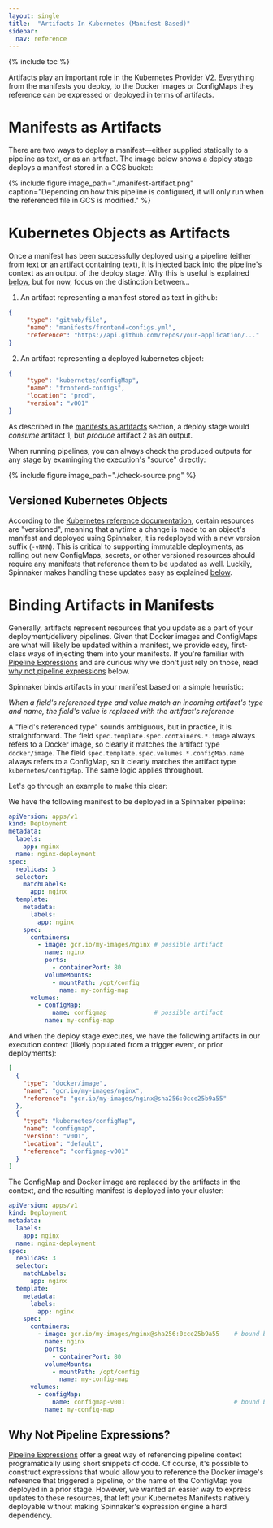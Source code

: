 ```yaml
---
layout: single
title:  "Artifacts In Kubernetes (Manifest Based)"
sidebar:
  nav: reference
---
```


{% include toc %}

Artifacts play an important role in the Kubernetes Provider V2. Everything from
the manifests you deploy, to the Docker images or ConfigMaps they reference
can be expressed or deployed in terms of artifacts.

# Manifests as Artifacts

There are two ways to deploy a manifest&mdash;either supplied statically to a
pipeline as text, or as an artifact. The image below shows a deploy
stage deploys a manifest stored in a GCS bucket:

{%
  include
  figure
  image_path="./manifest-artifact.png"
  caption="Depending on how this pipeline is configured, it will only run when
  the referenced file in GCS is modified."
%}

# Kubernetes Objects as Artifacts

Once a manifest has been successfully deployed using a pipeline (either from text
or an artifact containing text), it is injected back into the pipeline's
context as an output of the deploy stage. Why this is useful is explained
[below](#binding-artifacts-in-manifests), but for now, focus on the distinction between...

1. An artifact representing a manifest stored as text in github:

  ```json
  {
       "type": "github/file",
       "name": "manifests/frontend-configs.yml",
       "reference": "https://api.github.com/repos/your-application/..."
  }
  ```
2. An artifact representing a deployed kubernetes object:

  ```json
  {
       "type": "kubernetes/configMap",
       "name": "frontend-configs",
       "location": "prod",
       "version": "v001"
  }
  ```

As described in the [manifests as artifacts](#manifests-as-artifacts) section,
a deploy stage would _consume_ artifact 1, but _produce_ artifact 2 as an output.

When running pipelines, you can always check the produced outputs for any stage
by examinging the execution's "source" directly:

{%
  include
  figure
  image_path="./check-source.png"
%}

## Versioned Kubernetes Objects

According to the [Kubernetes reference
documentation](/reference/providers/kubernetes-v2/#resource-management-policies),
certain resources are "versioned", meaning that anytime a change is made to an
object's manifest and deployed using Spinnaker, it is redeployed with a
new version suffix (`-vNNN`). This is critical to supporting immutable
deployments, as rolling out new ConfigMaps, secrets, or other versioned
resources should require any manifests that reference them to be updated as
well. Luckily, Spinnaker makes handling these updates easy as explained
[below](#binding-artifacts-in-manifests).

# Binding Artifacts in Manifests

Generally, artifacts represent resources that you update as a part of your
deployment/delivery pipelines. Given that Docker images and ConfigMaps are what
will likely be updated within a manifest, we provide easy, first-class ways of
injecting them into your manifests. If you're familiar with [Pipeline
Expressions](/guides/user/pipeline-expressions) and are curious why we don't
just rely on those, read [why not pipeline
expressions](#why-not-pipeline-expressions) below.

Spinnaker binds artifacts in your manifest based on a simple heuristic:

  _When a field's referenced type and value match an incoming artifact's type
  and name, the field's value is replaced with the artifact's reference_

A "field's referenced type" sounds ambiguous, but in practice, it is
straightforward. The field `spec.template.spec.containers.*.image` always
refers to a Docker image, so clearly it matches the artifact type
`docker/image`. The field `spec.template.spec.volumes.*.configMap.name`
always refers to a ConfigMap, so it clearly matches the artifact type
`kubernetes/configMap`. The same logic applies throughout.

Let's go through an example to make this clear:

We have the following manifest to be deployed in a Spinnaker pipeline:

```yaml
apiVersion: apps/v1
kind: Deployment
metadata:
  labels:
    app: nginx
  name: nginx-deployment
spec:
  replicas: 3
  selector:
    matchLabels:
      app: nginx
  template:
    metadata:
      labels:
        app: nginx
    spec:
      containers:
        - image: gcr.io/my-images/nginx # possible artifact
          name: nginx
          ports:
            - containerPort: 80
          volumeMounts:
            - mountPath: /opt/config
              name: my-config-map
      volumes:
        - configMap:
            name: configmap             # possible artifact
          name: my-config-map 
```

And when the deploy stage executes, we have the following artifacts in our
execution context (likely populated from a trigger event, or prior deployments):

```json
[
  { 
    "type": "docker/image",
    "name": "gcr.io/my-images/nginx",
    "reference": "gcr.io/my-images/nginx@sha256:0cce25b9a55"
  }, 
  { 
    "type": "kubernetes/configMap",
    "name": "configmap",
    "version": "v001",
    "location": "default",
    "reference": "configmap-v001"
  }
]
```

The ConfigMap and Docker image are replaced by the artifacts in the context,
and the resulting manifest is deployed into your cluster:

```yaml
apiVersion: apps/v1
kind: Deployment
metadata:
  labels:
    app: nginx
  name: nginx-deployment
spec:
  replicas: 3
  selector:
    matchLabels:
      app: nginx
  template:
    metadata:
      labels:
        app: nginx
    spec:
      containers:
        - image: gcr.io/my-images/nginx@sha256:0cce25b9a55    # bound by spinnaker
          name: nginx
          ports:
            - containerPort: 80
          volumeMounts:
            - mountPath: /opt/config
              name: my-config-map
      volumes:
        - configMap:
            name: configmap-v001                              # bound by spinnaker
          name: my-config-map 
```

## Why Not Pipeline Expressions?

[Pipeline Expressions](/guides/user/pipeline-expressions) offer a great way of
referencing pipeline context programatically using short snippets of code. Of
course, it's possible to construct expressions that would allow you to
reference the Docker image's reference that triggered a pipeline, or the name
of the ConfigMap you deployed in a prior stage. However, we wanted an easier
way to express updates to these resources, that left your Kubernetes Manifests
natively deployable without making Spinnaker's expression engine a hard
dependency.
